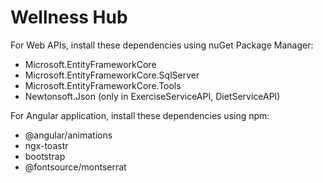 # Wellness Hub
For Web APIs, install these dependencies using nuGet Package Manager:
  * Microsoft.EntityFrameworkCore
  * Microsoft.EntityFrameworkCore.SqlServer
  * Microsoft.EntityFrameworkCore.Tools
  * Newtonsoft.Json (only in ExerciseServiceAPI, DietServiceAPI)

For Angular application, install these dependencies using npm:
  * @angular/animations
  * ngx-toastr
  * bootstrap
  * @fontsource/montserrat
